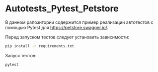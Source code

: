 # Autotests_Pytest_Petstore
В данном рапозитории содержится пример реализации автотестов с помощью Pytest для https://petstore.swagger.io/.

Перед запуском тестов следует установить зависимости:
```bash
pip install -r requirements.txt
```

Запуск тестов:
```bash
pytest
```
